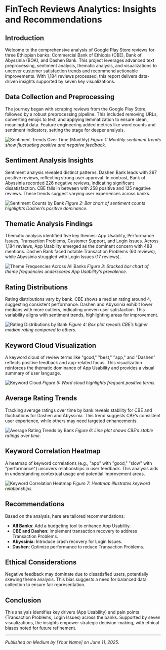 # FinTech Reviews Analytics: Insights and Recommendations

## Introduction

Welcome to the comprehensive analysis of Google Play Store reviews for three Ethiopian banks: Commercial Bank of Ethiopia (CBE), Bank of Abyssinia (BOA), and Dashen Bank. This project leverages advanced text preprocessing, sentiment analysis, thematic analysis, and visualizations to uncover customer satisfaction trends and recommend actionable improvements. With 1,184 reviews processed, this report delivers data-driven insights supported by seven key visualizations.

## Data Collection and Preprocessing

The journey began with scraping reviews from the Google Play Store, followed by a robust preprocessing pipeline. This included removing URLs, converting emojis to text, and applying lemmatization to ensure clean, meaningful data. Feature engineering added metrics like word counts and sentiment indicators, setting the stage for deeper analysis.

![Sentiment Trends Over Time (Monthly)](https://github.com/your-username/fintech-reviews-analytics/raw/main/data/visualizations/sentiment_trends_monthly.png)
*Figure 1: Monthly sentiment trends show fluctuating positive and negative feedback.*

## Sentiment Analysis Insights

Sentiment analysis revealed distinct patterns. Dashen Bank leads with 297 positive reviews, reflecting strong user approval. In contrast, Bank of Abyssinia recorded 226 negative reviews, indicating significant dissatisfaction. CBE falls in between with 258 positive and 125 negative reviews. These trends suggest varying user experiences across banks.

![Sentiment Counts by Bank](https://github.com/your-username/fintech-reviews-analytics/raw/main/data/visualizations/sentiment_counts.png)
*Figure 2: Bar chart of sentiment counts highlights Dashen’s positive dominance.*

## Thematic Analysis Findings

Thematic analysis identified five key themes: App Usability, Performance Issues, Transaction Problems, Customer Support, and Login Issues. Across 1,184 reviews, App Usability emerged as the dominant concern with 488 mentions. Dashen Bank faced notable Transaction Problems (60 reviews), while Abyssinia struggled with Login Issues (17 reviews).

![Theme Frequencies Across All Banks](https://github.com/your-username/fintech-reviews-analytics/raw/main/data/visualizations/theme_frequencies.png)
*Figure 3: Stacked bar chart of theme frequencies underscores App Usability’s prevalence.*

## Rating Distributions

Rating distributions vary by bank. CBE shows a median rating around 4, suggesting consistent performance. Dashen and Abyssinia exhibit lower medians with more outliers, indicating uneven user satisfaction. This variability aligns with sentiment trends, highlighting areas for improvement.

![Rating Distributions by Bank](https://github.com/your-username/fintech-reviews-analytics/raw/main/data/visualizations/rating_distributions.png)
*Figure 4: Box plot reveals CBE’s higher median rating compared to others.*

## Keyword Cloud Visualization

A keyword cloud of review terms like "good," "best," "app," and "Dashen" reflects positive feedback and app-related focus. This visualization reinforces the thematic dominance of App Usability and provides a visual summary of user language.

![Keyword Cloud](https://github.com/your-username/fintech-reviews-analytics/raw/main/data/visualizations/keyword_cloud.png)
*Figure 5: Word cloud highlights frequent positive terms.*

## Average Rating Trends

Tracking average ratings over time by bank reveals stability for CBE and fluctuations for Dashen and Abyssinia. This trend suggests CBE’s consistent user experience, while others may need targeted enhancements.

![Average Rating Trends by Bank](https://github.com/your-username/fintech-reviews-analytics/raw/main/data/visualizations/rating_trends.png)
*Figure 6: Line plot shows CBE’s stable ratings over time.*

## Keyword Correlation Heatmap

A heatmap of keyword correlations (e.g., "app" with "good," "slow" with "performance") uncovers relationships in user feedback. This analysis aids in understanding contextual usage and potential improvement areas.

![Keyword Correlation Heatmap](https://github.com/your-username/fintech-reviews-analytics/raw/main/data/visualizations/keyword_correlation.png)
*Figure 7: Heatmap illustrates keyword relationships.*

## Recommendations

Based on the analysis, here are tailored recommendations:
- **All Banks**: Add a budgeting tool to enhance App Usability.
- **CBE and Dashen**: Implement transaction recovery to address Transaction Problems.
- **Abyssinia**: Introduce crash recovery for Login Issues.
- **Dashen**: Optimize performance to reduce Transaction Problems.

## Ethical Considerations

Negative feedback may dominate due to dissatisfied users, potentially skewing theme analysis. This bias suggests a need for balanced data collection to ensure fair representation.

## Conclusion

This analysis identifies key drivers (App Usability) and pain points (Transaction Problems, Login Issues) across the banks. Supported by seven visualizations, the insights empower strategic decision-making, with ethical biases noted for future refinement.

---

*Published on Medium by [Your Name] on June 11, 2025.*